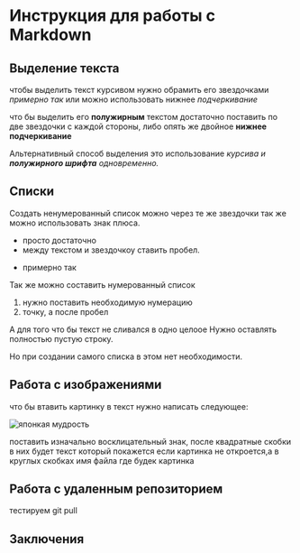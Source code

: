 # Инструкция для работы с Markdown

## Выделение текста

чтобы выделить текст курсивом нужно обрамить его звездочками *примерно так* или можно использовать нижнее _подчеркивание_

что бы выделить его **полужирным** текстом достаточно поставить по две звездочки с каждой стороны, либо опять же двойное __нижнее подчеркивание__

Альтернативный способ выделения это использование _курсива и **полужирного шрифта** одновременно._

## Списки

Создать ненумерованный список можно через те же звездочки так же можно использовать знак плюса.
 
* просто достаточно
* между текстом и звездочкоу ставить пробел.
+ примерно так

Так же можно составить нумерованный список

1. нужно поставить необходимую нумерацию
2. точку, а после пробел

А для того что бы текст не сливался в одно целоое
Нужно оставлять полностью пустую строку.

Но при создании самого списка в этом нет необходимости.

## Работа с изображениями

что бы втавить картинку в текст нужно написать следующее:

![японкая мудрость](%D1%80%D0%B8%D1%81%D1%83%D0%BD%D0%BE%D0%BA.jpg)

поставить изначально восклицательный знак, после квадратные скобки в них будет текст который покажется если картинка не откроется,а в круглых скобках имя файла где будек картинка

## Работа с удаленным репозиторием





тестируем  git pull
## Заключения
